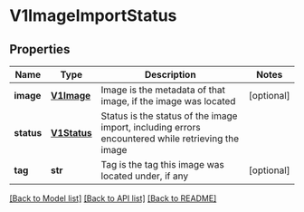 # V1ImageImportStatus

## Properties
Name | Type | Description | Notes
------------ | ------------- | ------------- | -------------
**image** | [**V1Image**](V1Image.md) | Image is the metadata of that image, if the image was located | [optional] 
**status** | [**V1Status**](V1Status.md) | Status is the status of the image import, including errors encountered while retrieving the image | 
**tag** | **str** | Tag is the tag this image was located under, if any | [optional] 

[[Back to Model list]](../README.md#documentation-for-models) [[Back to API list]](../README.md#documentation-for-api-endpoints) [[Back to README]](../README.md)


